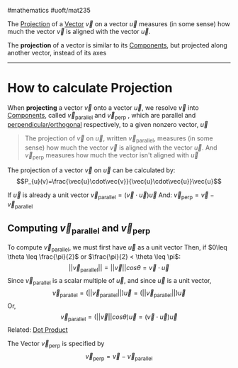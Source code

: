 #mathematics #uoft/mat235 

The [Projection](.md) of a [Vector](../../MAT223/Vector.md) $\vec{v}$ on a vector $\vec{u}$ measures (in some sense) how much the vector $\vec{v}$ is aligned with the vector $\vec{u}$.

The **projection** of a vector is similar to its [Components](../../MAT223/Components.md), but projected along another vector, instead of its axes


---
# How to calculate Projection
When **projecting** a vector $\vec{v}$ onto a vector $\vec{u}$, we resolve $\vec{v}$ into [Components](../../MAT223/Components.md), called $\vec{v}_{\text{parallel}}$  and $\vec{v}_{\text{perp}}$ , which are parallel and [perpendicular/orthogonal](../../MAT223/Orthogonal.md) respectively, to a given nonzero vector, $\vec{u}$

>The projection of $\vec{v}$ on $\vec{u}$, written $\vec{v}_{\text{parallel}}$, measures (in some sense) how much the vector $\vec{v}$ is aligned with the vector $\vec{u}$. And $\vec{v}_{\text{perp}}$ measures how much the vector isn't aligned with $\vec{u}$

The projection of a vector $\vec v$ on $\vec u$ can be calculated by: $$P_{u}(v)=\frac{\vec{u}\cdot\vec{v}}{\vec{u}\cdot\vec{u}}\vec{u}$$

If $\vec u$ is already a unit vector
	$\vec v_{\text{parallel}}=(\vec v\cdot \vec u)\vec u$
	And: 
	$\vec{v}_\text{perp}=\vec v - \vec{v}_\text{parallel}$


## Computing $\vec{v}_\text{parallel}$ and $\vec{v}_\text{perp}$
To compute $\vec{v}_{\text{parallel}}$, we must first have $\vec{u}$ as a unit vector
Then, if $0\leq \theta \leq \frac{\pi}{2}$ or $\frac{\pi}{2} < \theta \leq \pi$: $$||\vec{v}_{\text{parallel}}||=||\vec{v}||cos\theta=\vec{v}\cdot\vec{u}$$Since $\vec{v}_\text{parallel}$ is a scalar multiple of $\vec{u}$, and since $\vec{u}$ is a unit vector, $$\vec{v}_\text{parallel}=(||\vec{v}_{\text{parallel}}||)\vec{u}=(||\vec{v}_{\text{parallel}}||)\vec{u}$$Or,
$$\vec{v}_\text{parallel}=(||\vec{v}||cos\theta )\vec{u}=(\vec{v}\cdot\vec{u})\vec{u}$$
Related: [Dot Product](../../MAT223/Dot%20Product.md) 

The Vector $\vec{v}_\text{perp}$ is specified by $$\vec{v}_\text{perp}=\vec{v}-\vec{v}_\text{parallel}$$
